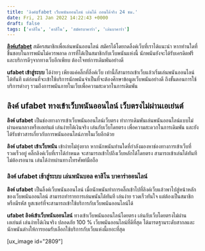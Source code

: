 ```yaml
---
title: 'ลิงค์ufabet เว็บพนันออนไลน์ เล่นได้ ถอนได้จริง 24 ชม.'
date: Fri, 21 Jan 2022 14:22:43 +0000
draft: false
tags: ['คาสิโน', 'คาสิโน', 'สมัครบาคาร่า', 'เล่นบาคาร่า']
---
```


**[ลิงค์ufabet](/archives/)** สมัครสมาชิกเพื่อเล่นพนันออนไลน์ สมัครได้โดยกดลิ้งค์เว็บที่เราได้แนะนำ หากท่านใดที่ชื่นชอบในการพนันไม่ควรพลาด การที่ได้เป็นสมาชิกกับเว็บพนันแห่งนี้ นักพนันยังจะได้รับเครดิตฟรี และบริการดีๆจากทางเว็บอีกเพียบ ต้องโจทย์การเดิมพันอย่างดี

**ufabet เข้าสู่ระบบ** ได้ง่ายๆ เพียงแค่คลิ๊กที่ลิ้งค์เว็บ เท่านี้ก็สามารถเข้าเว็บแล้วเริ่มเล่นพนันออนไลน์ได้ทันที แต่ก่อนที่จะเข้าใช้บริการนักพนันจำเป็นที่จะต้องศึกษาข้อมูลเว็บพนันอย่างดี ถึงขั้นตอนการใช้บริการต่างๆ รวมถึงการพนันภายในเว็บเพื่อความสะดวกในการเดิมพัน

**ลิงค์ ufabet ทางเข้าเว็บพนันออนไลน์ เว็บตรงไม่ผ่านเอเย่นต์**
--------------------------------------------------------------

**ลิงค์ ufabet** เป็นช่องทางการเข้าเว็บพนันออนไลน์เว็บตรง ทำการเดิมพันเล่นพนันออนไลน์แบบไม่ผ่านคนกลางหรือเอเย่นต์ เล่นง่ายได้เงินจริง เล่นกับเว็บโดยตรง เพื่อความสะดวกในการเดิมพัน และยังได้รับข่าวสารเกี่ยวกับการพนันออนไลน์ภายในเว็บอีกด้วย

**ลิงค์ ufabet เข้าเว็บพนัน** เข้าง่ายไม่ยุ่งยาก หากนักพนันท่านใดที่กำลังมองหาช่องทางการเข้าเว็บที่รวดเร็วอยู่ คลิ๊กลิงค์เว็บที่เราได้กำหนด จะสามารถเข้าไปถึงเว็บหลักได้โดยตรง สามารถเข้าเล่นได้ทันที ไม่ต้องรอนาน เล่นได้ง่ายผ่านทางโทรศัพท์มือถือ

### **ลิงค์ ufabet เข้าสู่ระบบ เล่นพนันบอล คาสิโน บาคาร่าออนไลน์**

**ลิงค์ ufabet** เป็นลิ้งค์เว็บพนันออนไลน์ เมื่อนักพนันทำการคลิ๊กเข้าไปที่ลิงค์เว็บแล้วพาไปสู่หน้าหลักของเว็บพนันออนไลน์ สามารถทำรายการเล่นพนันได้ทันที เล่นง่าย รวดเร็วทันใจ แต่ต้องเป็นสมาชิก หรือมีรหัส ยูสเซอร์ที่จะสามารถเข้าใช้บริการกับเว็บพนันออนไลน์ได้

**ufabet ลิงค์เข้าเว็บพนันออนไลน์** ทางเข้าเว็บพนันออนไลน์โดยตรง เล่นกับเว็บโดยตรงไม่ผ่านเอเย่นต์ เล่นง่ายได้เงินจริง ปลอดภัย 100 % เว็บพนันออนไลน์ที่ดีที่สุด ได้มารตฐานระดับสากลและนักพนันต่างให้การยอมรับเลือกใช้บริการกับเว็บแห่งนี้เยอะที่สุด

\[ux\_image id="2809"\]